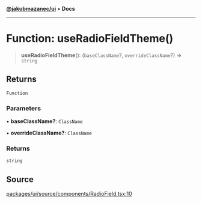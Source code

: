 [**@jakubmazanec/ui**](../README.md) • **Docs**

---

# Function: useRadioFieldTheme()

> **useRadioFieldTheme**(): (`baseClassName`?, `overrideClassName`?) => `string`

## Returns

`Function`

### Parameters

• **baseClassName?**: `ClassName`

• **overrideClassName?**: `ClassName`

### Returns

`string`

## Source

[packages/ui/source/components/RadioField.tsx:10](https://github.com/jakubmazanec/tools/blob/bb20df5276ddb119762948adc2cda520aef09f0f/packages/ui/source/components/RadioField.tsx#L10)
